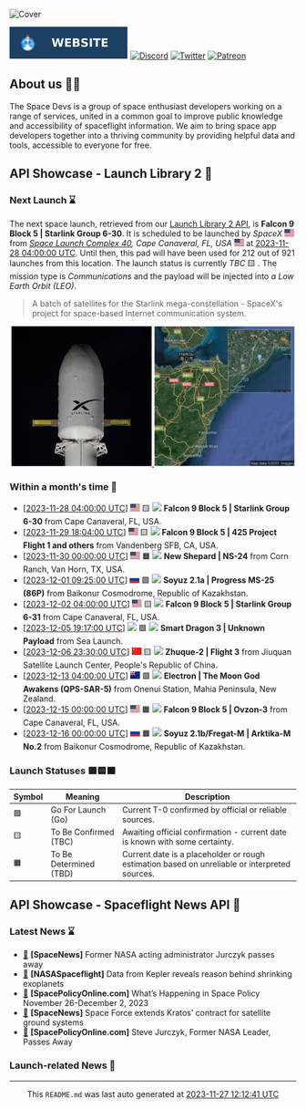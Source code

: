 ![Cover](https://raw.githubusercontent.com/TheSpaceDevs/Tutorials/main/assets/tsd_cover.png)


[![Website](https://raw.githubusercontent.com/TheSpaceDevs/Tutorials/e36b2c250ce7fcd4a801c1ed6cb1f9f9d031696b/assets/badge_tsd_website.svg)](https://thespacedevs.com/)
[![Discord](https://img.shields.io/badge/Discord-%237289DA.svg?style=for-the-badge&logo=discord&logoColor=white)](https://discord.gg/p7ntkNA)
[![Twitter](https://img.shields.io/badge/Twitter-%231DA1F2.svg?style=for-the-badge&logo=Twitter&logoColor=white)](https://twitter.com/TheSpaceDevs)
[![Patreon](https://img.shields.io/badge/Patreon-F96854?style=for-the-badge&logo=patreon&logoColor=white)](https://www.patreon.com/TheSpaceDevs)

## About us 🧑‍🚀
The Space Devs is a group of space enthusiast developers working on a range of
services, united in a common goal to improve public knowledge and accessibility
of spaceflight information. We aim to bring space app developers together into a
thriving community by providing helpful data and tools, accessible to everyone
for free.

## API Showcase - Launch Library 2 🚀

### Next Launch ⌛
The next space launch, retrieved from our
<a href="https://thespacedevs.com/llapi">Launch Library 2 API</a>, is
**Falcon 9 Block 5 | Starlink Group 6-30**. It is scheduled to be launched by *SpaceX*
<img width="17" src="https://raw.githubusercontent.com/lipis/flag-icons/main/flags/4x3/us.svg" />
from *<a href="https://en.wikipedia.org/wiki/Cape_Canaveral_Air_Force_Station_Space_Launch_Complex_40">Space Launch Complex 40</a>, Cape Canaveral, FL, USA*
<img width="17" src="https://raw.githubusercontent.com/lipis/flag-icons/main/flags/4x3/us.svg" />
at <a href="https://www.timeanddate.com/worldclock/fixedtime.html?iso=20231128T040000">2023-11-28 04:00:00 UTC</a>.  Until
then, this pad will have been used for 212
out of 921 launches from this location. The launch status is currently
*TBC* 🟨 . The mission type is
*Communications* and the payload will be injected
into *a Low Earth Orbit
(LEO)*.
<br>
<blockquote>
  A batch of satellites for the Starlink mega-constellation - SpaceX's project for space-based Internet communication system.
</blockquote>

<p float="left" align="center">
  <a href="https://en.wikipedia.org/wiki/Falcon_9" >
    <img alt="launch-image" width="49%" src="profile/cache/launch_image.png" />
  </a>
  <a href="https://www.google.com/maps?q=28.56194122,-80.57735736" >
    <img alt="pad-location" width="49%" src="profile/cache/new_pad_image.png"  />
  </a>
</p>

### Within a month's time 📅
- \[<a href="https://www.timeanddate.com/worldclock/fixedtime.html?iso=20231128T040000">2023-11-28 04:00:00 UTC</a>\]  <img width="17" src="https://raw.githubusercontent.com/lipis/flag-icons/main/flags/4x3/us.svg" /> 🟨  <a href="https://www.google.com/calendar/render?action=TEMPLATE&text=Falcon 9 Block 5 | Starlink Group 6-30&location=Cape Canaveral, FL, USA&dates=20231128T040000Z%2F20231128T083100Z"><img border="0" width="15" src="https://upload.wikimedia.org/wikipedia/commons/a/a5/Google_Calendar_icon_%282020%29.svg"></a> **Falcon 9 Block 5 | Starlink Group 6-30** from Cape Canaveral, FL, USA.
- \[<a href="https://www.timeanddate.com/worldclock/fixedtime.html?iso=20231129T180400">2023-11-29 18:04:00 UTC</a>\]  <img width="17" src="https://raw.githubusercontent.com/lipis/flag-icons/main/flags/4x3/us.svg" /> 🟨  <a href="https://www.google.com/calendar/render?action=TEMPLATE&text=Falcon 9 Block 5 | 425 Project Flight 1 and others&location=Vandenberg SFB, CA, USA&dates=20231129T180400Z%2F20231129T191800Z"><img border="0" width="15" src="https://upload.wikimedia.org/wikipedia/commons/a/a5/Google_Calendar_icon_%282020%29.svg"></a> **Falcon 9 Block 5 | 425 Project Flight 1 and others** from Vandenberg SFB, CA, USA.
- \[<a href="https://www.timeanddate.com/worldclock/fixedtime.html?iso=20231130T000000">2023-11-30 00:00:00 UTC</a>\]  <img width="17" src="https://raw.githubusercontent.com/lipis/flag-icons/main/flags/4x3/us.svg" /> 🟧  <a href="https://www.google.com/calendar/render?action=TEMPLATE&text=New Shepard | NS-24&location=Corn Ranch, Van Horn, TX, USA&dates=20231130T000000Z%2F20231130T000000Z"><img border="0" width="15" src="https://upload.wikimedia.org/wikipedia/commons/a/a5/Google_Calendar_icon_%282020%29.svg"></a> **New Shepard | NS-24** from Corn Ranch, Van Horn, TX, USA.
- \[<a href="https://www.timeanddate.com/worldclock/fixedtime.html?iso=20231201T092500">2023-12-01 09:25:00 UTC</a>\]  <img width="17" src="https://raw.githubusercontent.com/lipis/flag-icons/main/flags/4x3/ru.svg" /> 🟩  <a href="https://www.google.com/calendar/render?action=TEMPLATE&text=Soyuz 2.1a | Progress MS-25 (86P)&location=Baikonur Cosmodrome, Republic of Kazakhstan&dates=20231201T092500Z%2F20231201T092500Z"><img border="0" width="15" src="https://upload.wikimedia.org/wikipedia/commons/a/a5/Google_Calendar_icon_%282020%29.svg"></a> **Soyuz 2.1a | Progress MS-25 (86P)** from Baikonur Cosmodrome, Republic of Kazakhstan.
- \[<a href="https://www.timeanddate.com/worldclock/fixedtime.html?iso=20231202T040000">2023-12-02 04:00:00 UTC</a>\]  <img width="17" src="https://raw.githubusercontent.com/lipis/flag-icons/main/flags/4x3/us.svg" /> 🟨  <a href="https://www.google.com/calendar/render?action=TEMPLATE&text=Falcon 9 Block 5 | Starlink Group 6-31&location=Cape Canaveral, FL, USA&dates=20231202T040000Z%2F20231202T080000Z"><img border="0" width="15" src="https://upload.wikimedia.org/wikipedia/commons/a/a5/Google_Calendar_icon_%282020%29.svg"></a> **Falcon 9 Block 5 | Starlink Group 6-31** from Cape Canaveral, FL, USA.
- \[<a href="https://www.timeanddate.com/worldclock/fixedtime.html?iso=20231205T191700">2023-12-05 19:17:00 UTC</a>\]  <img width="17" src="https://upload.wikimedia.org/wikipedia/commons/e/ef/International_Flag_of_Planet_Earth.svg" /> 🟩  <a href="https://www.google.com/calendar/render?action=TEMPLATE&text=Smart Dragon 3 | Unknown Payload&location=Sea Launch&dates=20231205T191700Z%2F20231205T200200Z"><img border="0" width="15" src="https://upload.wikimedia.org/wikipedia/commons/a/a5/Google_Calendar_icon_%282020%29.svg"></a> **Smart Dragon 3 | Unknown Payload** from Sea Launch.
- \[<a href="https://www.timeanddate.com/worldclock/fixedtime.html?iso=20231206T233000">2023-12-06 23:30:00 UTC</a>\]  <img width="17" src="https://raw.githubusercontent.com/lipis/flag-icons/main/flags/4x3/cn.svg" /> 🟨  <a href="https://www.google.com/calendar/render?action=TEMPLATE&text=Zhuque-2 | Flight 3&location=Jiuquan Satellite Launch Center, People&#x27;s Republic of China&dates=20231206T233000Z%2F20231206T233000Z"><img border="0" width="15" src="https://upload.wikimedia.org/wikipedia/commons/a/a5/Google_Calendar_icon_%282020%29.svg"></a> **Zhuque-2 | Flight 3** from Jiuquan Satellite Launch Center, People's Republic of China.
- \[<a href="https://www.timeanddate.com/worldclock/fixedtime.html?iso=20231213T040000">2023-12-13 04:00:00 UTC</a>\]  <img width="17" src="https://raw.githubusercontent.com/lipis/flag-icons/main/flags/4x3/nz.svg" /> 🟩  <a href="https://www.google.com/calendar/render?action=TEMPLATE&text=Electron | The Moon God Awakens (QPS-SAR-5)&location=Onenui Station, Mahia Peninsula, New Zealand&dates=20231213T040000Z%2F20231213T060000Z"><img border="0" width="15" src="https://upload.wikimedia.org/wikipedia/commons/a/a5/Google_Calendar_icon_%282020%29.svg"></a> **Electron | The Moon God Awakens (QPS-SAR-5)** from Onenui Station, Mahia Peninsula, New Zealand.
- \[<a href="https://www.timeanddate.com/worldclock/fixedtime.html?iso=20231215T000000">2023-12-15 00:00:00 UTC</a>\]  <img width="17" src="https://raw.githubusercontent.com/lipis/flag-icons/main/flags/4x3/us.svg" /> 🟧  <a href="https://www.google.com/calendar/render?action=TEMPLATE&text=Falcon 9 Block 5 | Ovzon-3&location=Cape Canaveral, FL, USA&dates=20231215T000000Z%2F20231215T000000Z"><img border="0" width="15" src="https://upload.wikimedia.org/wikipedia/commons/a/a5/Google_Calendar_icon_%282020%29.svg"></a> **Falcon 9 Block 5 | Ovzon-3** from Cape Canaveral, FL, USA.
- \[<a href="https://www.timeanddate.com/worldclock/fixedtime.html?iso=20231216T000000">2023-12-16 00:00:00 UTC</a>\]  <img width="17" src="https://raw.githubusercontent.com/lipis/flag-icons/main/flags/4x3/ru.svg" /> 🟧  <a href="https://www.google.com/calendar/render?action=TEMPLATE&text=Soyuz 2.1b/Fregat-M | Arktika-M No.2&location=Baikonur Cosmodrome, Republic of Kazakhstan&dates=20231216T000000Z%2F20231216T000000Z"><img border="0" width="15" src="https://upload.wikimedia.org/wikipedia/commons/a/a5/Google_Calendar_icon_%282020%29.svg"></a> **Soyuz 2.1b/Fregat-M | Arktika-M No.2** from Baikonur Cosmodrome, Republic of Kazakhstan.


### Launch Statuses 🟩🟨🟧
<p align="center">
    <table class="tg">
    <thead>
      <tr>
        <th class="tg-0pky">Symbol</th>
        <th class="tg-0pky">Meaning</th>
        <th class="tg-0pky">Description</th>
      </tr>
    </thead>
    <tbody>
      <tr>
        <td class="tg-0pky">🟩</td>
        <td class="tg-0pky">Go For Launch (Go)</td>
        <td class="tg-0pky">Current T-0 confirmed by official or reliable sources.</td>
      </tr>
      <tr>
        <td class="tg-0pky">🟨</td>
        <td class="tg-0pky">To Be Confirmed (TBC)</td>
        <td class="tg-0pky">Awaiting official confirmation - current date is known with some certainty.</td>
      </tr>
      <tr>
        <td class="tg-0pky">🟧</td>
        <td class="tg-0pky">To Be Determined (TBD)</td>
        <td class="tg-0pky">Current date is a placeholder or rough estimation based on unreliable or interpreted sources.</td>
      </tr>
    </tbody>
    </table>
</p>

## API Showcase - Spaceflight News API 📰

### Latest News ⌛
- <a href="https://spacenews.com/former-nasa-acting-administrator-jurczyk-passes-away/" >🔗</a> **[SpaceNews]** Former NASA acting administrator Jurczyk passes away
- <a href="https://www.nasaspaceflight.com/2023/11/shrinking-subneptunes/" >🔗</a> **[NASASpaceflight]** Data from Kepler reveals reason behind shrinking exoplanets
- <a href="https://spacepolicyonline.com/news/whats-happening-in-space-policy-november-26-december-2-2023/" >🔗</a> **[SpacePolicyOnline.com]** What’s Happening in Space Policy November 26-December 2, 2023
- <a href="https://spacenews.com/space-force-extends-kratos-contract-for-satellite-ground-systems/" >🔗</a> **[SpaceNews]** Space Force extends Kratos’ contract for satellite ground systems
- <a href="https://spacepolicyonline.com/news/steve-jurczyk-former-nasa-leader-passes-away/" >🔗</a> **[SpacePolicyOnline.com]** Steve Jurczyk, Former NASA Leader, Passes Away


### Launch-related News 🚀



<hr>
  <div align="center">
  This <code>README.md</code> was last auto generated at <a href="https://www.timeanddate.com/worldclock/fixedtime.html?iso=20231127T121241">2023-11-27 12:12:41 UTC</a>
  <br>
  <!-- <a href="https://medium.com/@g.h.garrett" target="_blank">Learn to add space launches to your profile here!</a> -->
</div>